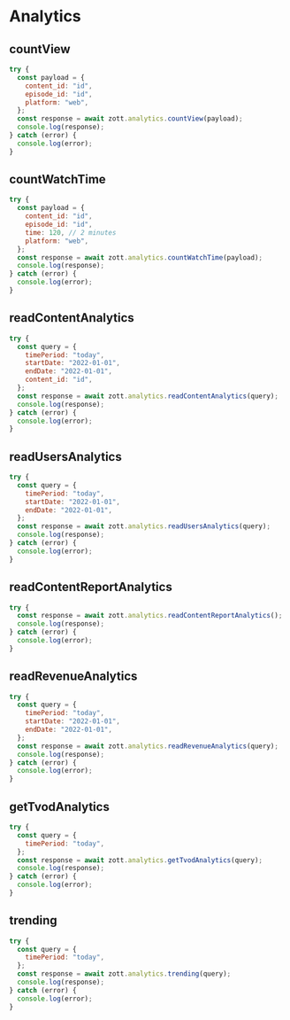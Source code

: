 # Analytics

## countView

```javascript
try {
  const payload = {
    content_id: "id",
    episode_id: "id",
    platform: "web",
  };
  const response = await zott.analytics.countView(payload);
  console.log(response);
} catch (error) {
  console.log(error);
}
```

## countWatchTime

```javascript
try {
  const payload = {
    content_id: "id",
    episode_id: "id",
    time: 120, // 2 minutes
    platform: "web",
  };
  const response = await zott.analytics.countWatchTime(payload);
  console.log(response);
} catch (error) {
  console.log(error);
}
```

## readContentAnalytics

```javascript
try {
  const query = {
    timePeriod: "today",
    startDate: "2022-01-01",
    endDate: "2022-01-01",
    content_id: "id",
  };
  const response = await zott.analytics.readContentAnalytics(query);
  console.log(response);
} catch (error) {
  console.log(error);
}
```

## readUsersAnalytics

```javascript
try {
  const query = {
    timePeriod: "today",
    startDate: "2022-01-01",
    endDate: "2022-01-01",
  };
  const response = await zott.analytics.readUsersAnalytics(query);
  console.log(response);
} catch (error) {
  console.log(error);
}
```

## readContentReportAnalytics

```javascript
try {
  const response = await zott.analytics.readContentReportAnalytics();
  console.log(response);
} catch (error) {
  console.log(error);
}
```

## readRevenueAnalytics

```javascript
try {
  const query = {
    timePeriod: "today",
    startDate: "2022-01-01",
    endDate: "2022-01-01",
  };
  const response = await zott.analytics.readRevenueAnalytics(query);
  console.log(response);
} catch (error) {
  console.log(error);
}
```

## getTvodAnalytics

```javascript
try {
  const query = {
    timePeriod: "today",
  };
  const response = await zott.analytics.getTvodAnalytics(query);
  console.log(response);
} catch (error) {
  console.log(error);
}
```

## trending

```javascript
try {
  const query = {
    timePeriod: "today",
  };
  const response = await zott.analytics.trending(query);
  console.log(response);
} catch (error) {
  console.log(error);
}
```
